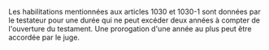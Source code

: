   
Les habilitations mentionnées aux articles 1030 et 1030-1 sont données par le testateur pour une durée qui ne peut excéder deux années à compter de l'ouverture du testament. Une prorogation d'une année au plus peut être accordée par le juge.  

  
